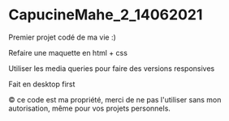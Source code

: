 # CapucineMahe_2_14062021

Premier projet codé de ma vie :)

Refaire une maquette en html + css

Utiliser les media queries pour faire des versions responsives

Fait en desktop first

© ce code est ma propriété, merci de ne pas l'utiliser sans mon autorisation, même pour vos projets personnels.
